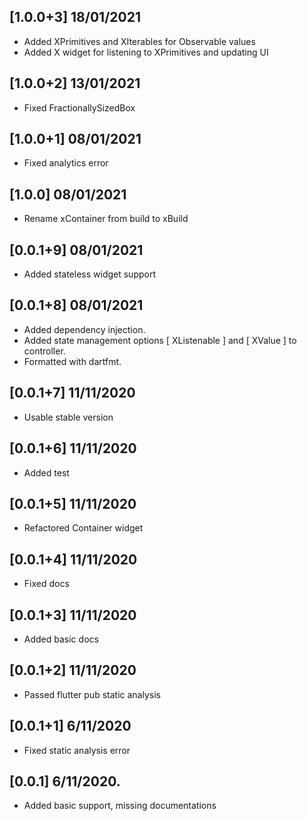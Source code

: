 ## [1.0.0+3] 18/01/2021
* Added XPrimitives and XIterables for Observable values
* Added X widget for listening to XPrimitives and updating UI

## [1.0.0+2] 13/01/2021
* Fixed FractionallySizedBox

## [1.0.0+1] 08/01/2021
* Fixed analytics error

## [1.0.0] 08/01/2021
* Rename xContainer from build to xBuild

## [0.0.1+9] 08/01/2021
* Added stateless widget support

## [0.0.1+8] 08/01/2021
* Added dependency injection.
* Added state management options [ XListenable ] and [ XValue ] to controller.
* Formatted with dartfmt.

## [0.0.1+7] 11/11/2020
* Usable stable version

## [0.0.1+6] 11/11/2020
* Added test

## [0.0.1+5] 11/11/2020
* Refactored Container widget

## [0.0.1+4] 11/11/2020
* Fixed docs

## [0.0.1+3] 11/11/2020
* Added basic docs

## [0.0.1+2] 11/11/2020

* Passed flutter pub static analysis

## [0.0.1+1] 6/11/2020

* Fixed static analysis error


## [0.0.1] 6/11/2020.

* Added basic support, missing documentations
